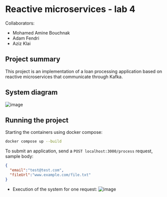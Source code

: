 # Reactive microservices - lab 4
Collaborators:
- Mohamed Amine Bouchnak
- Adam Fendri
- Aziz Klai

## Project summary
This project is an implementation of a loan processing application based on reactive microservices that communicate through Kafka.

## System diagram
![image](https://github.com/adam-fendri/Microservice-Architecture-TP4-Software-Architecture-/assets/83192533/4265d429-907d-4169-97a6-9e39c2b5ad7e)


## Running the project
Starting the containers using docker compose:

```bash
docker compose up --build
```

To submit an application, send a `POST localhost:3000/process` request, sample body:

```json
{
  "email":"test@test.com",
  "fileUrl":"www.example.com/file.txt"
}
```

- Execution of the system for one request:
![image](https://github.com/adam-fendri/Microservice-Architecture-TP4-Software-Architecture-/assets/83192533/239f078d-d9ce-4e83-afc1-d7b987799838)
